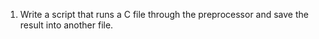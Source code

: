 1) Write a script that runs a C file through the preprocessor and save the result into another file.
